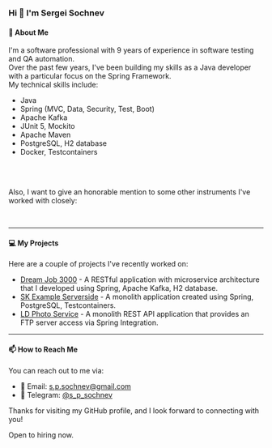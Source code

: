 ### Hi 👋 I'm Sergei Sochnev

#### 🌟 About Me
I'm a software professional with 9 years of experience in software testing and QA automation.  
Over the past few years, I've been building my skills as a Java developer with a particular focus on the Spring Framework.  
My technical skills include:  
- Java
- Spring (MVC, Data, Security, Test, Boot)
- Apache Kafka
- JUnit 5, Mockito
- Apache Maven
- PostgreSQL, H2 database
- Docker, Testcontainers

<p>
<img alt="" src="https://img.shields.io/badge/Java-FF4242.svg?logo=openjdk&logoColor=000000&style=plastic" />
<img alt="" src="https://img.shields.io/badge/Spring%20Framework-FEFEFE.svg?logo=spring&logoColor=6CB23E&style=plastic" />
<img alt="" src="https://img.shields.io/badge/Spring%20Boot-FEFEFE.svg?logo=springboot&logoColor=6CB23E&style=plastic" />
<img alt="" src="https://img.shields.io/badge/Spring%20Security-FEFEFE.svg?logo=springsecurity&logoColor=6CB23E&style=plastic" />
<img alt="" src="https://img.shields.io/badge/Apache%20Kafka-FFFFFF.svg?logo=apachekafka&logoColor=000000&style=plastic" />
<img alt="" src="https://img.shields.io/badge/JUnit%205-2D5FD2.svg?logo=junit5&logoColor=F6C344&style=plastic" />
</br>
<img alt="" src="https://img.shields.io/badge/Mockito-6DA625.svg?&style=plastic" />
<img alt="" src="https://img.shields.io/badge/Apache%20Maven-2E1F47.svg?logo=apachemaven&logoColor=D0372E&style=plastic" />
<img alt="" src="https://img.shields.io/badge/PostgreSQL-336791.svg?logo=postgresql&logoColor=FFFFFF&style=plastic" />
<img alt="" src="https://img.shields.io/badge/H2%20Database-09476B.svg?&style=plastic" />
<img alt="" src="https://img.shields.io/badge/Docker-FFFFFF.svg?logo=docker&logoColor=2496ED&style=plastic" />
<img alt="" src="https://img.shields.io/badge/Testcontainers-2BAFAC.svg?&style=plastic" />
</p>

Also, I want to give an honorable mention to some other instruments I've worked with closely:  
<p>
<img alt="" src="https://img.shields.io/badge/Amazon%20AWS-252F3E.svg?logo=amazonaws&logoColor=FF9900&style=plastic" />
<img alt="" src="https://img.shields.io/badge/python-3673A5.svg?logo=python&logoColor=FFD342&style=plastic" />
<img alt="" src="https://img.shields.io/badge/pytest-696969.svg?logo=pytest&logoColor=009FE3&style=plastic" />
<img alt="" src="https://img.shields.io/badge/Perl-3A3C5B.svg?logo=perl&logoColor=FFFFFF&style=plastic" />
<img alt="" src="https://img.shields.io/badge/bash-47B353.svg?logo=gnubash&logoColor=3E474A&style=plastic" />
<img alt="" src="https://img.shields.io/badge/Jira-FFFFFF.svg?logo=jira&logoColor=1B75F0&style=plastic" />
<img alt="" src="https://img.shields.io/badge/Bitbucket-FFFFFF.svg?logo=bitbucket&logoColor=2684FF&style=plastic" />
<img alt="" src="https://img.shields.io/badge/Linux-FFD70C.svg?logo=linux&logoColor=000000&style=plastic" />
<img alt="" src="https://img.shields.io/badge/macOS-F7F7F7.svg?logo=macos&logoColor=515151&style=plastic" />
</p>

---- 

#### 💻 My Projects
Here are a couple of projects I've recently worked on:  
- [Dream Job 3000](https://github.com/s-p-sochnev/dreamjob3000) - A RESTful application with microservice architecture that I developed using Spring, Apache Kafka, H2 database.
- [SK Example Serverside](https://github.com/s-p-sochnev/sk_example_serverside) - A monolith application created using Spring, PostgreSQL, Testcontainers.
- [LD Photo Service](https://github.com/s-p-sochnev/ld_photo_service) - A monolith REST API application that provides an FTP server access via Spring Integration.

---- 

#### 📫 How to Reach Me
You can reach out to me via:  
- 📧 Email: [s.p.sochnev@gmail.com](mailto:s.p.sochnev@gmail.com)  
- 💬 Telegram: [@s_p_sochnev](https://t.me/s_p_sochnev)  

Thanks for visiting my GitHub profile, and I look forward to connecting with you!

Open to hiring now.

